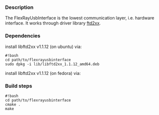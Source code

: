 ### Description ###
The FlexRayUsbInterface is the lowest communication layer, i.e. hardware interface.
It works through driver library [ftd2xx](http://www.ftdichip.com/Drivers/D2XX.htm).

### Dependencies ###
install libftd2xx v1.1.12 (on ubuntu) via:

```
#!bash
cd path/to/flexrayusbinterface
sudo dpkg -i lib/libftd2xx_1.1.12_amd64.deb
```
install libftd2xx v1.1.12 (on fedora) via:

### Build steps ###

```
#!bash
cd path/to/flexrayusbinterface
cmake .
make
```